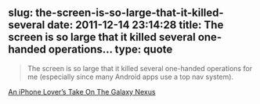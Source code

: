 slug: the-screen-is-so-large-that-it-killed-several
date: 2011-12-14 23:14:28
title: The screen is so large that it killed several one-handed operations...
type: quote
---

> The screen is so large that it killed several one-handed operations for me (especially since many Android apps use a top nav system).

[An iPhone Lover’s Take On The Galaxy Nexus](http://techcrunch.com/2011/12/14/iphone-galaxy-nexus-review/)
